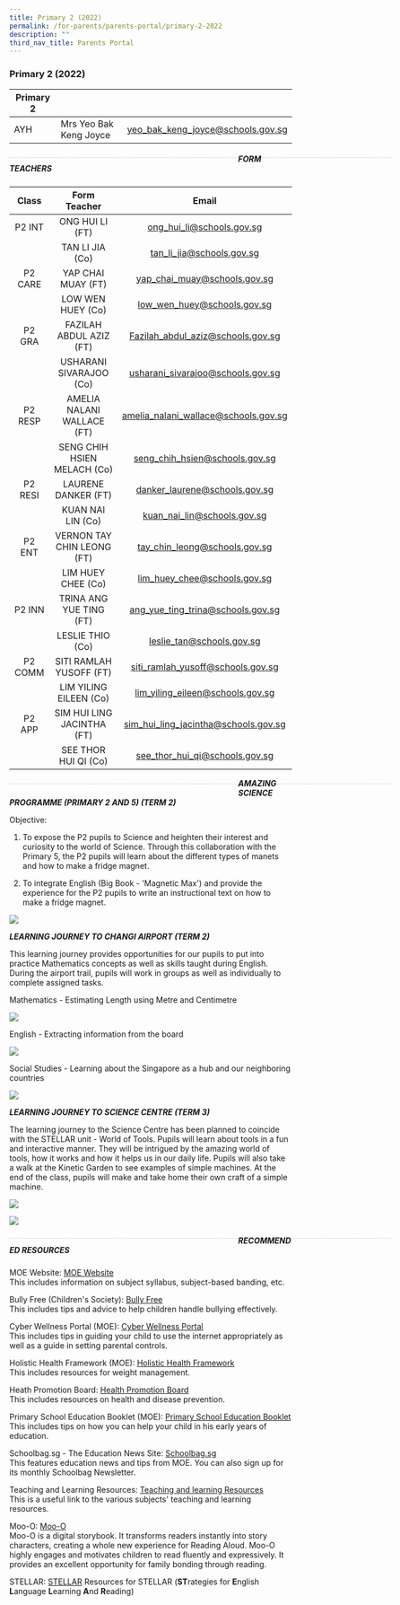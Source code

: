 ```yaml
---
title: Primary 2 (2022)
permalink: /for-parents/parents-portal/primary-2-2022
description: ""
third_nav_title: Parents Portal
---
```

### Primary 2 (2022)

| Primary 2 |  | |
| -------- | -------- | -------- |
| AYH | Mrs Yeo Bak Keng Joyce | yeo_bak_keng_joyce@schools.gov.sg |

<div style="line-height: 19.6px; width: 408px; float: left;"><div style="margin-top: 8px; margin-bottom: 8px; line-height: 19.6px; width: 680px; border-bottom: 1px dashed rgb(204, 204, 204); height: 1px; clear: both;"></div></div>

##### FORM TEACHERS

| Class | Form Teacher | Email |
|:---:|:---:|:---:|
| P2 INT | ONG HUI LI (FT) | ong_hui_li@schools.gov.sg |
|   | TAN LI JIA (Co) | tan_li_jia@schools.gov.sg |
| P2 CARE | YAP CHAI MUAY (FT) | yap_chai_muay@schools.gov.sg |
|   | LOW WEN HUEY (Co) | low_wen_huey@schools.gov.sg |
| P2 GRA | FAZILAH ABDUL AZIZ (FT) | Fazilah_abdul_aziz@schools.gov.sg |
|   | USHARANI SIVARAJOO (Co) | usharani_sivarajoo@schools.gov.sg |
| P2 RESP | AMELIA NALANI WALLACE (FT) | amelia_nalani_wallace@schools.gov.sg |
|   | SENG CHIH HSIEN MELACH (Co) | seng_chih_hsien@schools.gov.sg |
| P2 RESI | LAURENE DANKER (FT) | danker_laurene@schools.gov.sg |
|   | KUAN NAI LIN (Co)  | kuan_nai_lin@schools.gov.sg |
| P2 ENT  | VERNON TAY CHIN LEONG (FT) | tay_chin_leong@schools.gov.sg |
|   | LIM HUEY CHEE (Co) | lim_huey_chee@schools.gov.sg |
| P2 INN | TRINA ANG YUE TING (FT) | ang_yue_ting_trina@schools.gov.sg |
|   | LESLIE THIO (Co) | leslie_tan@schools.gov.sg |
| P2 COMM | SITI RAMLAH YUSOFF (FT)   | siti_ramlah_yusoff@schools.gov.sg |
|   | LIM YILING EILEEN (Co) | lim_yiling_eileen@schools.gov.sg |
| P2 APP | SIM HUI LING JACINTHA (FT) | sim_hui_ling_jacintha@schools.gov.sg |
|   | SEE THOR HUI QI (Co) | see_thor_hui_qi@schools.gov.sg |

<div style="line-height: 19.6px; width: 408px; float: left;"><div style="margin-top: 8px; margin-bottom: 8px; line-height: 19.6px; width: 680px; border-bottom: 1px dashed rgb(204, 204, 204); height: 1px; clear: both;"></div></div>


***AMAZING SCIENCE PROGRAMME (PRIMARY 2 AND 5) (TERM 2)***

Objective: 
1. To expose the P2 pupils to Science and heighten their interest and curiosity to the world of Science. Through this collaboration with the Primary 5, the P2 pupils will learn about the different types of manets and how to make a fridge magnet. 

2. To integrate English (Big Book - 'Magnetic Max') and provide the experience for the P2 pupils to write an instructional text on how to make a fridge magnet.
	
![](/images/Amazing%20Science%20P2%20compiled.jpg)
	
***LEARNING JOURNEY TO CHANGI AIRPORT (TERM 2)***

This learning journey provides opportunities for our pupils to put into practice Mathematics concepts as well as skills taught during English. During the airport trail, pupils will work in groups as well as individually to complete assigned tasks. 

Mathematics - Estimating Length using Metre and Centimetre
	
![](/images/P2%20Maths1.jpg)
	
English - Extracting information from the board

![](/images/P2%20English.jpg)
	
Social Studies - Learning about the Singapore as a hub and our neighboring countries
	
![](/images/P2%20SS.jpg)
	
***LEARNING JOURNEY TO SCIENCE CENTRE (TERM 3)***

The learning journey to the Science Centre has been planned to coincide with the STELLAR unit - World of Tools. Pupils will learn about tools in a fun and interactive manner. They will be intrigued by the amazing world of tools, how it works and how it helps us in our daily life. Pupils will also take a walk at the Kinetic Garden to see examples of simple machines. At the end of the class, pupils will make and take home their own craft of a simple machine. 
	
![](/images/LJSC%20compiled%201.jpg)
	
![](/images/LJSC%20compiled%202.jpg)
	
<div style="line-height: 19.6px; width: 408px; float: left;"><div style="margin-top: 8px; margin-bottom: 8px; line-height: 19.6px; width: 680px; border-bottom: 1px dashed rgb(204, 204, 204); height: 1px; clear: both;"></div></div>
	
##### RECOMMENDED RESOURCES
	
MOE Website: [MOE Website](https://www.moe.gov.sg/) <br> 
This includes information on subject syllabus, subject-based banding, etc.

Bully Free (Children's Society): [Bully Free](https://bullyfree.sg/) <br>
This includes tips and advice to help children handle bullying effectively. 

Cyber Wellness Portal (MOE): [Cyber Wellness Portal](http://ictconnection.moe.edu.sg/cyber-wellness/cyber-wellness-101) <br> 
This includes tips in guiding your child to use the internet appropriately as well as a guide in setting parental controls. 

Holistic Health Framework (MOE): [Holistic Health Framework](https://www.moe.gov.sg/page%20not%20found?item=%2feducation%2fprogrammes%2fholistic-health-framework&user=extranet%5cAnonymous&site=moe-website) <br> 
This includes resources for weight management.

Heath Promotion Board: [Health Promotion Board](http://www.hpb.gov.sg/HOPPortal/) <br> 
This includes resources on health and disease prevention.

Primary School Education Booklet (MOE): [Primary School Education Booklet](https://www.moe.gov.sg/docs/default-source/document/education/primary/files/primary-school-education-booklet.pdf) <br>
This includes tips on how you can help your child in his early years of education.

Schoolbag.sg - The Education News Site: [Schoolbag.sg](https://www.schoolbag.edu.sg/) <br>
This features education news and tips from MOE. You can also sign up for its monthly Schoolbag Newsletter. 

Teaching and Learning Resources: [Teaching and learning Resources](https://www.moe.gov.sg/page%20not%20found?item=%2feducation%2fsyllabuses%2fresources&user=extranet%5cAnonymous&site=moe-website) <br>
This is a useful link to the various subjects' teaching and learning resources. 

Moo-O: [Moo-O](https://www.moo-o.com/) <br> 
Moo-O is a digital storybook. It transforms readers instantly into story characters, creating a whole new experience for Reading Aloud. Moo-O highly engages and motivates children to read fluently and expressively. It provides an excellent opportunity for family bonding through reading. 

STELLAR: [STELLAR](http://www.stellarliteracy.sg/)
Resources for STELLAR (**ST**rategies for **E**nglish **L**anguage **L**earning **A**nd **R**eading)